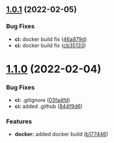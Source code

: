 ## [1.0.1](https://github.com/mycolab/mycolab-ui/compare/v1.1.0...v1.0.1) (2022-02-05)


### Bug Fixes

* **ci:** docker build fix ([46a879d](https://github.com/mycolab/mycolab-ui/commit/46a879d40e0e350c8e337d5a7a5696a61f345834))
* **ci:** docker build fix ([cb35133](https://github.com/mycolab/mycolab-ui/commit/cb35133d85d6bc75c707c26273b33cebdf9359dd))



# [1.1.0](https://github.com/mycolab/mycolab-ui/compare/b1774465b83dc519e9d6508b93cfa9585e5ba921...v1.1.0) (2022-02-04)


### Bug Fixes

* **ci:** .gitignore ([03fa4fd](https://github.com/mycolab/mycolab-ui/commit/03fa4fd77c2f24c3073abd87b1cc4cadfebf43fa))
* **ci:** added .github ([844f9d6](https://github.com/mycolab/mycolab-ui/commit/844f9d605451ae96cb8bb9d6b81b13e7336a8c92))


### Features

* **docker:** added docker build ([b177446](https://github.com/mycolab/mycolab-ui/commit/b1774465b83dc519e9d6508b93cfa9585e5ba921))




